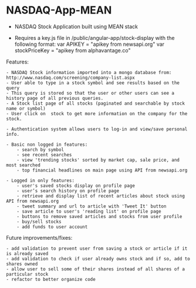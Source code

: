 # NASDAQ-App-MEAN

- NASDAQ Stock Application built using MEAN stack

- Requires a key.js file in /public/angular-app/stock-display with the following format:
        var APIKEY = "apikey from newsapi.org"
        var stockPriceKey = "apikey from alphavantage.co"

Features:

    - NASDAQ Stock information imported into a mongo database from: http://www.nasdaq.com/screening/company-list.aspx
    - User able to type in a stock symbol and see results based on the query
    - This query is stored so that the user or other users can see a history page of all previous queries.
    - A Stock list page of all stocks (paginated and searchable by stock name or symbol)
    - User click on  stock to get more information on the company for the stock.
    
    - Authentication system allows users to log-in and view/save personal info.

    - Basic non logged in features:
        - search by symbol
        - see recent searches
        - view 'trending stocks' sorted by market cap, sale price, and most searched
        - top financial headlines on main page using API from newsapi.org

    - Logged in only features:
        - user's saved stocks display on profile page
        - user’s search history on profile page
        - retrieve and display list of recent articles about stock using API from newsapi.org
        - tweet summary and url to article with 'Tweet It' button
        - save article to user's 'reading list' on profile page
        - buttons to remove saved articles and stocks from user profile 
        - buy/sell stocks
        - add funds to user account
        
Future improvements/fixes:

    - add validation to prevent user from saving a stock or article if it is already saved
    - add validation to check if user already owns stock and if so, add to shares owned
    - allow user to sell some of their shares instead of all shares of a particular stock
    - refactor to better organize code
